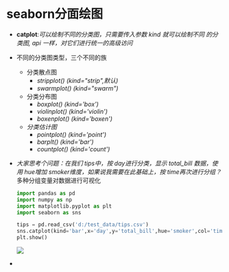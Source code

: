 # seaborn分面绘图

- **catplot**:*可以绘制不同的分类图，只需要传入参数 kind 就可以绘制不同 的分类图, api 一样，对它们进行统一的高级访问*

- 不同的分类图类型，三个不同的族

  - 分类散点图
    - *stripplot()*  *(kind="strip",默认)*
    - *swarmplot()  (kind="swarm")*
  - 分类分布图
    - *boxplot()  (kind='box')*
    - *violinplot()  (kind='violin')*
    - *boxenplot()  (kind='boxen')*
  - *分类估计图*
    - *pointplot()  (kind='point')*
    - *barplt()  (kind='bar')*
    - *countplot()  (kind='count')*

- *大家思考个问题：在我们 tips中，按 day进行分类，显示 total_bill 数据，使用 hue增加 smoker维度，如果说我需要在此基础上，按 time再次进行分组？*  多种分组变量对数据进行可视化

  ```python
  import pandas as pd
  import numpy as np
  import matplotlib.pyplot as plt
  import seaborn as sns
  
  tips = pd.read_csv('d:/test_data/tips.csv')
  sns.catplot(kind='bar',x='day',y='total_bill',hue='smoker',col='time',data=tips)
  plt.show()
  ```

  ![](C:\Users\唐禹\Desktop\数据分析-唐禹\matplotlib\图\分类汇总1.png)

- 
